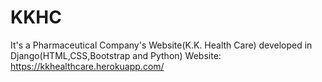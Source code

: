 # KKHC
It's a Pharmaceutical Company's Website(K.K. Health Care) developed in Django(HTML,CSS,Bootstrap and Python)
Website: https://kkhealthcare.herokuapp.com/
